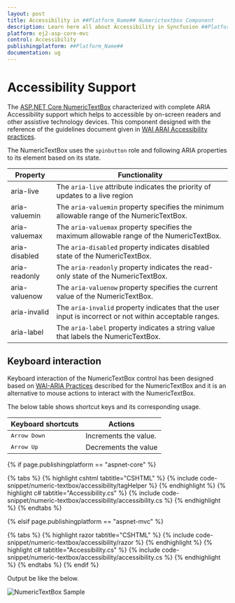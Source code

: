 ```yaml
---
layout: post
title: Accessibility in ##Platform_Name## Numerictextbox Component
description: Learn here all about Accessibility in Syncfusion ##Platform_Name## Numerictextbox component of Syncfusion Essential JS 2 and more.
platform: ej2-asp-core-mvc
control: Accessibility
publishingplatform: ##Platform_Name##
documentation: ug
---
```



# Accessibility Support

The [ASP.NET Core NumericTextBox](https://www.syncfusion.com/aspnet-core-ui-controls/numeric-textbox) characterized with complete ARIA Accessibility support which helps to accessible by on-screen readers and other assistive technology devices. This component designed with the reference of the guidelines document given in [WAI ARAI Accessibility practices](http://www.w3.org/TR/wai-aria-practices-1.1/#spinbutton).

The NumericTextBox uses the `spinbutton` role and following ARIA properties to its element based on its state.

| **Property** | **Functionality** |
| --- | --- |
| aria-live | The `aria-live` attribute indicates the priority of updates to a live region |
| aria-valuemin | The `aria-valuemin` property specifies the minimum allowable range of the NumericTextBox.|
| aria-valuemax | The `aria-valuemax` property specifies the maximum allowable range of the NumericTextBox. |
| aria-disabled | The `aria-disabled` property indicates disabled state of the NumericTextBox. |
| aria-readonly | The `aria-readonly` property indicates the read-only state of the NumericTextBox. |
| aria-valuenow | The `aria-valuenow` property specifies the current value of the NumericTextBox. |
| aria-invalid | The `aria-invalid` property indicates that the user input is incorrect or not within acceptable ranges. |
| aria-label | The `aria-label` property indicates a string value that labels the NumericTextBox. |

## Keyboard interaction

Keyboard interaction of the NumericTextBox control has been designed based on [WAI-ARIA Practices](http://www.w3.org/TR/wai-aria-practices-1.1/#spinbutton) described for the NumericTextBox and it is an alternative to mouse actions to interact with the NumericTextBox.

The below table shows shortcut keys and its corresponding usage.

| **Keyboard shortcuts** | **Actions** |
| --- | --- |
| <kbd>Arrow Down</kbd> | Increments the value. |
| <kbd>Arrow Up</kbd> | Decrements the value |

{% if page.publishingplatform == "aspnet-core" %}

{% tabs %}
{% highlight cshtml tabtitle="CSHTML" %}
{% include code-snippet/numeric-textbox/accessibility/tagHelper %}
{% endhighlight %}
{% highlight c# tabtitle="Accessibility.cs" %}
{% include code-snippet/numeric-textbox/accessibility/accessibility.cs %}
{% endhighlight %}
{% endtabs %}

{% elsif page.publishingplatform == "aspnet-mvc" %}

{% tabs %}
{% highlight razor tabtitle="CSHTML" %}
{% include code-snippet/numeric-textbox/accessibility/razor %}
{% endhighlight %}
{% highlight c# tabtitle="Accessibility.cs" %}
{% include code-snippet/numeric-textbox/accessibility/accessibility.cs %}
{% endhighlight %}
{% endtabs %}
{% endif %}



Output be like the below.

![NumericTextBox Sample](./images/gettingStarted.png)